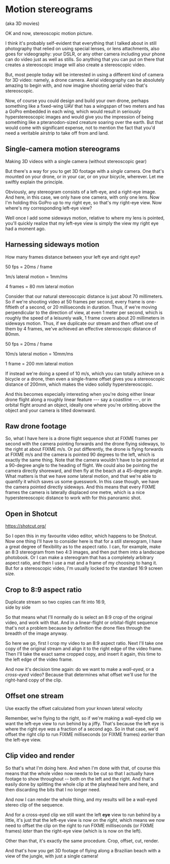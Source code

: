 # Motion stereograms
(aka 3D movies)

<!-- Note -->
OK and now, stereoscopic motion picture.

I think it's probably self-evident that everything that I talked about
in still photography that relied on using special lenses, or lens
attachments, also goes for videography: your DSLR, or any other camera
including your phone can do video just as well as stills. So anything
that you can put on there that creates a stereoscopic image will also
create a stereoscopic video.

But, most people today will be interested in using a different kind of
camera for 3D video: namely, a drone camera. Aerial videography can be
absolutely amazing to begin with, and now imagine shooting aerial
video that's stereoscopic.

Now, of course you could design and build your own drone, perhaps
something like a fixed-wing UAV that has a wingspan of two meters and
has a GoPro embedded in each wing, which would result in seriously
hyperstereoscopic images and would give you the impression of being
something like a pteranodon-sized creature soaring over the earth. But
that would come with significant expense, not to mention the fact that
you'd need a veritable airstrip to take off from and land.


## Single-camera motion stereograms
Making 3D videos with a single camera (without stereoscopic gear)

<!-- Note -->
But there's a way for you to get 3D footage with a *single*
camera. One that's mounted on your drone, or in your car, or on your
bicycle, wherever. Let me swiftly explain the principle.

Obviously, any stereogram consists of a left-eye, and a right-eye
image. And here, in this case, we only have one camera, with only one
lens. Now I'm holding this GoPro up to my right eye, so that's my
right-eye view. Now where's my corresponding left-eye view?

Well once I add some sideways motion, relative to where my lens is
pointed, you'll quickly realize that my left-eye view is simply the
view my right eye had a moment ago.


## Harnessing sideways motion
How many frames distance between your left eye and right eye?


50 fps = 20ms / frame

1m/s lateral motion = 1mm/ms

4 frames = 80 mm lateral motion

<!-- Note -->
Consider that our natural stereoscopic distance is just about 70
millimeters. So if we're shooting video at 50 frames per second, every
frame is one-fiftieth of a second, or 20 milliseconds in
duration. Thus, if we're moving perpendicular to the direction of
view, at even 1 meter per second, which is roughly the speed of a
leisurely walk, 1 frame covers about 20 millimeters in sideways
motion. Thus, if we duplicate our stream and then offset one of them
by 4 frames, we've achieved an effective stereoscopic distance of
80mm.


50 fps = 20ms / frame

10m/s lateral motion = 10mm/ms

1 frame = 200 mm lateral motion

<!-- Note -->
If instead we're doing a speed of 10 m/s, which you can totally
achieve on a bicycle or a drone, then even a single-frame offset gives
you a stereoscopic distance of 200mm, which makes the video solidly
hyperstereoscopic.

And this becomes especially interesting when you're doing either
linear drone flight along a roughly linear feature --- say a coastline
---, or in orbital flight around an object, ideally one where you're
orbiting above the object and your camera is tilted downward. 


## Raw drone footage 

<!-- Note -->
So, what I have here is a drone flight sequence shot at FIXME frames
per second with the camera pointing forwards and the drone flying
sideways, to the right at about FIXME m/s. Or put differently, the
drone is flying forwards at FIXME m/s and the camera is pointed 90
degrees to the left, which is exactly the same thing. Note that the
camera wouldn't have to be pointed at a 90-degree angle to the
heading of flight. We could also be pointing the camera directly
shoreward, and then fly at the beach at a 45-degree angle. What matters is
that we have *some* lateral motion, and that we're able to quantify it
which saves us some guesswork. In this case though, we have the camera
pointed directly sideways. And this means that every FIXME frames the
camera is laterally displaced one metre, which is a nice
hyperstereoscopic distance to work with for this panoramic shot.


## Open in Shotcut
<https://shotcut.org/>

<!-- Note -->
So I open this in my favourite video editor, which happens to be
Shotcut. Now one thing I'll have to consider here is that for a still
stereogram, I have a great degree of flexibility as to the aspect
ratio. I can, for example, make an 8:3 stereogram from two 4:3 images,
and then put them into a landscape photobook. Or I can make a
stereogram that has a completely arbitrary aspect ratio, and then I
use a mat and a frame of my choosing to hang it. But for a
stereoscopic video, I'm usually locked to the standard 16:9 screen
size.


## Crop to 8:9 aspect ratio
Duplicate stream so two copies can fit into 16:9,  
side by side

<!-- Note -->
So that means what I'll normally do is select an 8:9 crop of the
original video, and work with that. And in a linear-flight or
orbital-flight sequence that's not a problem because by definition the
drone flies through the breadth of the image anyway.

So here we go, first I crop my video to an 8:9 aspect ratio. Next I'll
take one copy of the original stream and align it to the right edge of
the video frame. Then I'll take the exact same cropped copy, and
insert it again, this time to the left edge of the video frame.

And now it's decision time again: do we want to make a *wall-eyed*,
or a *cross-eyed* video? Because that determines what offset we'll
use for the right-hand copy of the clip.


## Offset one stream
Use exactly the offset calculated from your known lateral velocity 

<!-- Note -->
Remember, we're flying to the right, so if we're making a wall-eyed
clip we want the left-eye view to run behind by a jiffy. That's
because the left eye is where the right eye *was* a fraction of a
second ago. So in that case, we'd offset the right clip to run FIXME
milliseconds (or FIXME frames) *earlier* than the left-eye view.


## Clip video and render

<!-- Note -->
So that's what I'm doing here. And when I'm done with that, of course
this means that the whole video now needs to be cut so that I actually
have footage to show throughout -- both on the left and the right. And
that's easily done by splitting the whole clip at the playhead here
and here, and then discarding the bits that I no longer need.

And now I can render the whole thing, and my results will be a
wall-eyed stereo clip of the sequence.

And for a cross-eyed clip we still want the left **eye** view to run
behind by a little, it's just that the left-eye view is now on the
*right*, which means we now need to offset the clip on the right to
run FIXME milliseconds (or FIXME frames) *later* than the right-eye
view (which is is now on the left).

Other than that, it's exactly the same procedure. Crop, offset, cut,
render.

And that's how you get 3D footage of flying along a Brazilian beach
with a view of the jungle, with just a single camera!
